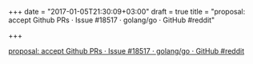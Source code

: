 +++
date = "2017-01-05T21:30:09+03:00"
draft = true
title = "proposal: accept Github PRs · Issue #18517 · golang/go · GitHub  #reddit"

+++

<p><a href="https://t.co/dGGWgiU7pT">proposal: accept Github PRs · Issue #18517 · golang/go · GitHub  #reddit</a></p>
